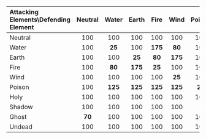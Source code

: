| Attacking Elements\Defending Element | Neutral | Water | Earth | Fire | Wind | Poison | Holy | Shadow | Ghost | Undead |
| :---                                 |  :---:  | :---: | :---: | :---:|:---: | :---:  |:---: | :---:  | :---: |  :---: |     
|  Neutral                             |  100    |  100  | 100   |  100 |  100 |  100   |  100 |   100  |  **70**   |  100   | 
| Water                                |  100    | **25** | 100   |  **175** |**80**|  100   |  **75**  |   100  |  100  |  100   | 
| Earth                                |  100    |  100  | **25**    |**80**|  **175** |  100   |  **75**  |   100  |  100  |  100   | 
| Fire                                 |  100    | **80**| **175**   |  **25**  |  100 |  100   |  **75**  |   100  |  100  |  **150**   | 
| Wind                                 |  100    |  100  | 100   |  100 |  **25**  |  100   |  **75**  |   100  |  100  |  100   | 
| Poison                               |  100    |  **125**  | **125**   |  **125** |  **125** |  **25**    |   **50**   |   **50**   |  100  |  **25**    | 
| Holy                                 |  100    |  100  | 100   |  100 |  100 |  100   |  **25**   | **150**  |  100  |  **175**   | 
| Shadow                               |  100    |  100  | 100   |  100 |  100 |        |      |        |  100  |        | 
| Ghost                                |  **70**     |  100  | 100   |  100 |  100 |  100   |  **75**  |   **75**   |  **150**  |  **125**   | 
| Undead                               |  100    |  100  | 100   |  100 |  100 |  100   |      |        |  100  |        | 
